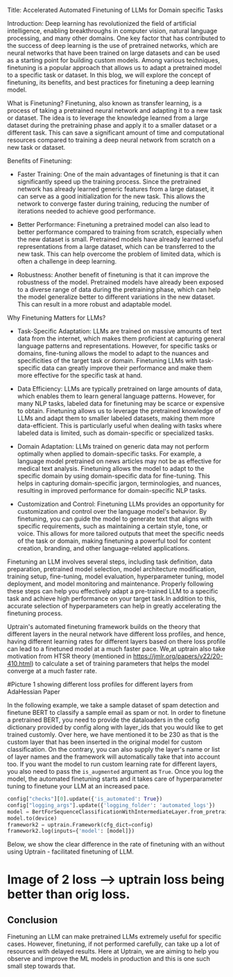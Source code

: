 Title: Accelerated Automated Finetuning of LLMs for Domain specific Tasks

Introduction:
Deep learning has revolutionized the field of artificial intelligence, enabling breakthroughs in computer vision, natural language processing, and many other domains. One key factor that has contributed to the success of deep learning is the use of pretrained networks, which are neural networks that have been trained on large datasets and can be used as a starting point for building custom models. Among various techniques, finetuning is a popular approach that allows us to adapt a pretrained model to a specific task or dataset. In this blog, we will explore the concept of finetuning, its benefits, and best practices for finetuning a deep learning model.

What is Finetuning?
Finetuning, also known as transfer learning, is a process of taking a pretrained neural network and adapting it to a new task or dataset. The idea is to leverage the knowledge learned from a large dataset during the pretraining phase and apply it to a smaller dataset or a different task. This can save a significant amount of time and computational resources compared to training a deep neural network from scratch on a new task or dataset.

Benefits of Finetuning:

- Faster Training: One of the main advantages of finetuning is that it can significantly speed up the training process. Since the pretrained network has already learned generic features from a large dataset, it can serve as a good initialization for the new task. This allows the network to converge faster during training, reducing the number of iterations needed to achieve good performance.

- Better Performance: Finetuning a pretrained model can also lead to better performance compared to training from scratch, especially when the new dataset is small. Pretrained models have already learned useful representations from a large dataset, which can be transferred to the new task. This can help overcome the problem of limited data, which is often a challenge in deep learning.

- Robustness: Another benefit of finetuning is that it can improve the robustness of the model. Pretrained models have already been exposed to a diverse range of data during the pretraining phase, which can help the model generalize better to different variations in the new dataset. This can result in a more robust and adaptable model.

Why Finetuning Matters for LLMs?

- Task-Specific Adaptation: LLMs are trained on massive amounts of text data from the internet, which makes them proficient at capturing general language patterns and representations. However, for specific tasks or domains, fine-tuning allows the model to adapt to the nuances and specificities of the target task or domain. Finetuning LLMs with task-specific data can greatly improve their performance and make them more effective for the specific task at hand.

- Data Efficiency: LLMs are typically pretrained on large amounts of data, which enables them to learn general language patterns. However, for many NLP tasks, labeled data for finetuning may be scarce or expensive to obtain. Finetuning allows us to leverage the pretrained knowledge of LLMs and adapt them to smaller labeled datasets, making them more data-efficient. This is particularly useful when dealing with tasks where labeled data is limited, such as domain-specific or specialized tasks.

- Domain Adaptation: LLMs trained on generic data may not perform optimally when applied to domain-specific tasks. For example, a language model pretrained on news articles may not be as effective for medical text analysis. Finetuning allows the model to adapt to the specific domain by using domain-specific data for fine-tuning. This helps in capturing domain-specific jargon, terminologies, and nuances, resulting in improved performance for domain-specific NLP tasks.

- Customization and Control: Finetuning LLMs provides an opportunity for customization and control over the language model's behavior. By finetuning, you can guide the model to generate text that aligns with specific requirements, such as maintaining a certain style, tone, or voice. This allows for more tailored outputs that meet the specific needs of the task or domain, making finetuning a powerful tool for content creation, branding, and other language-related applications.

Finetuning an LLM involves several steps, including task definition, data preparation, pretrained model selection, model architecture modification, training setup, fine-tuning, model evaluation, hyperparameter tuning, model deployment, and model monitoring and maintenance. Properly following these steps can help you effectively adapt a pre-trained LLM to a specific task and achieve high performance on your target task.In addition to this, accurate selection of hyperparameters can help in greatly accelerating the finetuning process. 

Uptrain's automated finetuning framework builds on the theory that different layers in the neural network have different loss profiles, and hence, having different learning rates for different layers based on there loss profile can lead to a finetuned model at a much faster pace. We,at uptrain also take motivation from HTSR theory (mentioned in https://jmlr.org/papers/v22/20-410.html) to calculate a set of training parameters that helps the model converge at a much faster rate.

#Picture 1 showing different loss profiles for different layers from AdaHessian Paper

In the following example, we take a sample dataset of spam detection and finetune BERT to classify a sample email as spam or not. 
In order to finetune a pretrained BERT, you need to provide the dataloaders in the cofig dictionary provided by config along with layer_ids that you would like to get trained customly. Over here, we have mentioned it to be 230 as that is the custom layer that has been inserted in the original model for custom classification. On the contrary, you can also supply the layer's name or list of layer names and the framework will automatically take that into account too. If you want the model to run custom learning rate for different layers, you also need to pass the `is_augmented` argument as `True`. Once you log the model, the automated finetuning starts and it takes care of hyperparameter tuning to finetune your LLM at an increased pace. 

```python 
config["checks"][0].update({'is_automated': True})
config["logging_args"].update({'logging_folder': 'automated_logs'})
model = BertForSequenceClassificationWithIntermediateLayer.from_pretrained('bert-base-uncased', num_labels=2)
model.to(device)
framework2 = uptrain.Framework(cfg_dict=config)
framework2.log(inputs={'model': [model]})
```

Below, we show the clear difference in the rate of finetuning with an without using Uptrain - facilitated finetuning of LLM. 

# Image of 2 loss --> uptrain loss being better than orig loss. 

## Conclusion 
Finetuning an LLM can make pretrained LLMs extremely useful for specific cases. However, finetuning, if not performed carefully, can take up a lot of resources with delayed results. Here at Uptrain, we are aiming to help you observe and improve the ML models in production and this is one such small step towards that. 

